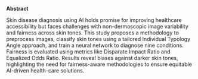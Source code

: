 **Abstract**

Skin disease diagnosis using AI holds promise for improving healthcare accessibility but faces challenges with non-dermoscopic image variability and fairness across skin tones.
This study proposes a methodology to preprocess images, classify skin tones using a tailored Individual Typology Angle approach, and train a neural network to diagnose 
nine conditions. Fairness is evaluated using metrics like Disparate Impact Ratio and Equalized Odds Ratio. Results reveal biases against darker skin tones, highlighting the need
for fairness-aware methodologies to ensure equitable AI-driven health-care solutions.
